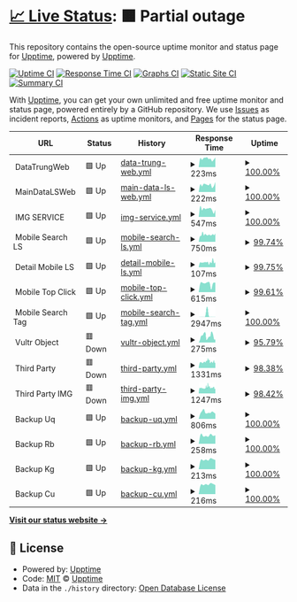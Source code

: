 # [📈 Live Status](https://status.appixi.net): <!--live status--> **🟧 Partial outage**

This repository contains the open-source uptime monitor and status page for [Upptime](https://upptime.js.org), powered by [Upptime](https://github.com/upptime/upptime).

[![Uptime CI](https://github.com/uzumaki258/status/workflows/Uptime%20CI/badge.svg)](https://github.com/uzumaki258/status/actions?query=workflow%3A%22Uptime+CI%22)
[![Response Time CI](https://github.com/uzumaki258/status/workflows/Response%20Time%20CI/badge.svg)](https://github.com/uzumaki258/status/actions?query=workflow%3A%22Response+Time+CI%22)
[![Graphs CI](https://github.com/uzumaki258/status/workflows/Graphs%20CI/badge.svg)](https://github.com/uzumaki258/status/actions?query=workflow%3A%22Graphs+CI%22)
[![Static Site CI](https://github.com/uzumaki258/status/workflows/Static%20Site%20CI/badge.svg)](https://github.com/uzumaki258/status/actions?query=workflow%3A%22Static+Site+CI%22)
[![Summary CI](https://github.com/uzumaki258/status/workflows/Summary%20CI/badge.svg)](https://github.com/uzumaki258/status/actions?query=workflow%3A%22Summary+CI%22)

With [Upptime](https://upptime.js.org), you can get your own unlimited and free uptime monitor and status page, powered entirely by a GitHub repository. We use [Issues](https://github.com/upptime/upptime/issues) as incident reports, [Actions](https://github.com/uzumaki258/status/actions) as uptime monitors, and [Pages](https://status.appixi.net) for the status page.

<!--start: status pages-->
<!-- This summary is generated by Upptime (https://github.com/upptime/upptime) -->
<!-- Do not edit this manually, your changes will be overwritten -->
<!-- prettier-ignore -->
| URL | Status | History | Response Time | Uptime |
| --- | ------ | ------- | ------------- | ------ |
| <img alt="" src="https://icons.duckduckgo.com/ip3/null.ico" height="13"> DataTrungWeb | 🟩 Up | [data-trung-web.yml](https://github.com/uzumaki258/status/commits/HEAD/history/data-trung-web.yml) | <details><summary><img alt="Response time graph" src="./graphs/data-trung-web/response-time-week.png" height="20"> 223ms</summary><br><a href="https://status.appixi.net/history/data-trung-web"><img alt="Response time 197" src="https://img.shields.io/endpoint?url=https%3A%2F%2Fraw.githubusercontent.com%2Fuzumaki258%2Fstatus%2FHEAD%2Fapi%2Fdata-trung-web%2Fresponse-time.json"></a><br><a href="https://status.appixi.net/history/data-trung-web"><img alt="24-hour response time 256" src="https://img.shields.io/endpoint?url=https%3A%2F%2Fraw.githubusercontent.com%2Fuzumaki258%2Fstatus%2FHEAD%2Fapi%2Fdata-trung-web%2Fresponse-time-day.json"></a><br><a href="https://status.appixi.net/history/data-trung-web"><img alt="7-day response time 223" src="https://img.shields.io/endpoint?url=https%3A%2F%2Fraw.githubusercontent.com%2Fuzumaki258%2Fstatus%2FHEAD%2Fapi%2Fdata-trung-web%2Fresponse-time-week.json"></a><br><a href="https://status.appixi.net/history/data-trung-web"><img alt="30-day response time 210" src="https://img.shields.io/endpoint?url=https%3A%2F%2Fraw.githubusercontent.com%2Fuzumaki258%2Fstatus%2FHEAD%2Fapi%2Fdata-trung-web%2Fresponse-time-month.json"></a><br><a href="https://status.appixi.net/history/data-trung-web"><img alt="1-year response time 197" src="https://img.shields.io/endpoint?url=https%3A%2F%2Fraw.githubusercontent.com%2Fuzumaki258%2Fstatus%2FHEAD%2Fapi%2Fdata-trung-web%2Fresponse-time-year.json"></a></details> | <details><summary><a href="https://status.appixi.net/history/data-trung-web">100.00%</a></summary><a href="https://status.appixi.net/history/data-trung-web"><img alt="All-time uptime 100.00%" src="https://img.shields.io/endpoint?url=https%3A%2F%2Fraw.githubusercontent.com%2Fuzumaki258%2Fstatus%2FHEAD%2Fapi%2Fdata-trung-web%2Fuptime.json"></a><br><a href="https://status.appixi.net/history/data-trung-web"><img alt="24-hour uptime 100.00%" src="https://img.shields.io/endpoint?url=https%3A%2F%2Fraw.githubusercontent.com%2Fuzumaki258%2Fstatus%2FHEAD%2Fapi%2Fdata-trung-web%2Fuptime-day.json"></a><br><a href="https://status.appixi.net/history/data-trung-web"><img alt="7-day uptime 100.00%" src="https://img.shields.io/endpoint?url=https%3A%2F%2Fraw.githubusercontent.com%2Fuzumaki258%2Fstatus%2FHEAD%2Fapi%2Fdata-trung-web%2Fuptime-week.json"></a><br><a href="https://status.appixi.net/history/data-trung-web"><img alt="30-day uptime 100.00%" src="https://img.shields.io/endpoint?url=https%3A%2F%2Fraw.githubusercontent.com%2Fuzumaki258%2Fstatus%2FHEAD%2Fapi%2Fdata-trung-web%2Fuptime-month.json"></a><br><a href="https://status.appixi.net/history/data-trung-web"><img alt="1-year uptime 100.00%" src="https://img.shields.io/endpoint?url=https%3A%2F%2Fraw.githubusercontent.com%2Fuzumaki258%2Fstatus%2FHEAD%2Fapi%2Fdata-trung-web%2Fuptime-year.json"></a></details>
| <img alt="" src="https://icons.duckduckgo.com/ip3/null.ico" height="13"> MainDataLSWeb | 🟩 Up | [main-data-ls-web.yml](https://github.com/uzumaki258/status/commits/HEAD/history/main-data-ls-web.yml) | <details><summary><img alt="Response time graph" src="./graphs/main-data-ls-web/response-time-week.png" height="20"> 222ms</summary><br><a href="https://status.appixi.net/history/main-data-ls-web"><img alt="Response time 223" src="https://img.shields.io/endpoint?url=https%3A%2F%2Fraw.githubusercontent.com%2Fuzumaki258%2Fstatus%2FHEAD%2Fapi%2Fmain-data-ls-web%2Fresponse-time.json"></a><br><a href="https://status.appixi.net/history/main-data-ls-web"><img alt="24-hour response time 308" src="https://img.shields.io/endpoint?url=https%3A%2F%2Fraw.githubusercontent.com%2Fuzumaki258%2Fstatus%2FHEAD%2Fapi%2Fmain-data-ls-web%2Fresponse-time-day.json"></a><br><a href="https://status.appixi.net/history/main-data-ls-web"><img alt="7-day response time 222" src="https://img.shields.io/endpoint?url=https%3A%2F%2Fraw.githubusercontent.com%2Fuzumaki258%2Fstatus%2FHEAD%2Fapi%2Fmain-data-ls-web%2Fresponse-time-week.json"></a><br><a href="https://status.appixi.net/history/main-data-ls-web"><img alt="30-day response time 202" src="https://img.shields.io/endpoint?url=https%3A%2F%2Fraw.githubusercontent.com%2Fuzumaki258%2Fstatus%2FHEAD%2Fapi%2Fmain-data-ls-web%2Fresponse-time-month.json"></a><br><a href="https://status.appixi.net/history/main-data-ls-web"><img alt="1-year response time 223" src="https://img.shields.io/endpoint?url=https%3A%2F%2Fraw.githubusercontent.com%2Fuzumaki258%2Fstatus%2FHEAD%2Fapi%2Fmain-data-ls-web%2Fresponse-time-year.json"></a></details> | <details><summary><a href="https://status.appixi.net/history/main-data-ls-web">100.00%</a></summary><a href="https://status.appixi.net/history/main-data-ls-web"><img alt="All-time uptime 99.91%" src="https://img.shields.io/endpoint?url=https%3A%2F%2Fraw.githubusercontent.com%2Fuzumaki258%2Fstatus%2FHEAD%2Fapi%2Fmain-data-ls-web%2Fuptime.json"></a><br><a href="https://status.appixi.net/history/main-data-ls-web"><img alt="24-hour uptime 100.00%" src="https://img.shields.io/endpoint?url=https%3A%2F%2Fraw.githubusercontent.com%2Fuzumaki258%2Fstatus%2FHEAD%2Fapi%2Fmain-data-ls-web%2Fuptime-day.json"></a><br><a href="https://status.appixi.net/history/main-data-ls-web"><img alt="7-day uptime 100.00%" src="https://img.shields.io/endpoint?url=https%3A%2F%2Fraw.githubusercontent.com%2Fuzumaki258%2Fstatus%2FHEAD%2Fapi%2Fmain-data-ls-web%2Fuptime-week.json"></a><br><a href="https://status.appixi.net/history/main-data-ls-web"><img alt="30-day uptime 100.00%" src="https://img.shields.io/endpoint?url=https%3A%2F%2Fraw.githubusercontent.com%2Fuzumaki258%2Fstatus%2FHEAD%2Fapi%2Fmain-data-ls-web%2Fuptime-month.json"></a><br><a href="https://status.appixi.net/history/main-data-ls-web"><img alt="1-year uptime 99.91%" src="https://img.shields.io/endpoint?url=https%3A%2F%2Fraw.githubusercontent.com%2Fuzumaki258%2Fstatus%2FHEAD%2Fapi%2Fmain-data-ls-web%2Fuptime-year.json"></a></details>
| <img alt="" src="https://icons.duckduckgo.com/ip3/null.ico" height="13"> IMG SERVICE | 🟩 Up | [img-service.yml](https://github.com/uzumaki258/status/commits/HEAD/history/img-service.yml) | <details><summary><img alt="Response time graph" src="./graphs/img-service/response-time-week.png" height="20"> 547ms</summary><br><a href="https://status.appixi.net/history/img-service"><img alt="Response time 527" src="https://img.shields.io/endpoint?url=https%3A%2F%2Fraw.githubusercontent.com%2Fuzumaki258%2Fstatus%2FHEAD%2Fapi%2Fimg-service%2Fresponse-time.json"></a><br><a href="https://status.appixi.net/history/img-service"><img alt="24-hour response time 497" src="https://img.shields.io/endpoint?url=https%3A%2F%2Fraw.githubusercontent.com%2Fuzumaki258%2Fstatus%2FHEAD%2Fapi%2Fimg-service%2Fresponse-time-day.json"></a><br><a href="https://status.appixi.net/history/img-service"><img alt="7-day response time 547" src="https://img.shields.io/endpoint?url=https%3A%2F%2Fraw.githubusercontent.com%2Fuzumaki258%2Fstatus%2FHEAD%2Fapi%2Fimg-service%2Fresponse-time-week.json"></a><br><a href="https://status.appixi.net/history/img-service"><img alt="30-day response time 540" src="https://img.shields.io/endpoint?url=https%3A%2F%2Fraw.githubusercontent.com%2Fuzumaki258%2Fstatus%2FHEAD%2Fapi%2Fimg-service%2Fresponse-time-month.json"></a><br><a href="https://status.appixi.net/history/img-service"><img alt="1-year response time 527" src="https://img.shields.io/endpoint?url=https%3A%2F%2Fraw.githubusercontent.com%2Fuzumaki258%2Fstatus%2FHEAD%2Fapi%2Fimg-service%2Fresponse-time-year.json"></a></details> | <details><summary><a href="https://status.appixi.net/history/img-service">100.00%</a></summary><a href="https://status.appixi.net/history/img-service"><img alt="All-time uptime 99.91%" src="https://img.shields.io/endpoint?url=https%3A%2F%2Fraw.githubusercontent.com%2Fuzumaki258%2Fstatus%2FHEAD%2Fapi%2Fimg-service%2Fuptime.json"></a><br><a href="https://status.appixi.net/history/img-service"><img alt="24-hour uptime 100.00%" src="https://img.shields.io/endpoint?url=https%3A%2F%2Fraw.githubusercontent.com%2Fuzumaki258%2Fstatus%2FHEAD%2Fapi%2Fimg-service%2Fuptime-day.json"></a><br><a href="https://status.appixi.net/history/img-service"><img alt="7-day uptime 100.00%" src="https://img.shields.io/endpoint?url=https%3A%2F%2Fraw.githubusercontent.com%2Fuzumaki258%2Fstatus%2FHEAD%2Fapi%2Fimg-service%2Fuptime-week.json"></a><br><a href="https://status.appixi.net/history/img-service"><img alt="30-day uptime 100.00%" src="https://img.shields.io/endpoint?url=https%3A%2F%2Fraw.githubusercontent.com%2Fuzumaki258%2Fstatus%2FHEAD%2Fapi%2Fimg-service%2Fuptime-month.json"></a><br><a href="https://status.appixi.net/history/img-service"><img alt="1-year uptime 99.91%" src="https://img.shields.io/endpoint?url=https%3A%2F%2Fraw.githubusercontent.com%2Fuzumaki258%2Fstatus%2FHEAD%2Fapi%2Fimg-service%2Fuptime-year.json"></a></details>
| <img alt="" src="https://icons.duckduckgo.com/ip3/null.ico" height="13"> Mobile Search LS | 🟩 Up | [mobile-search-ls.yml](https://github.com/uzumaki258/status/commits/HEAD/history/mobile-search-ls.yml) | <details><summary><img alt="Response time graph" src="./graphs/mobile-search-ls/response-time-week.png" height="20"> 750ms</summary><br><a href="https://status.appixi.net/history/mobile-search-ls"><img alt="Response time 1558" src="https://img.shields.io/endpoint?url=https%3A%2F%2Fraw.githubusercontent.com%2Fuzumaki258%2Fstatus%2FHEAD%2Fapi%2Fmobile-search-ls%2Fresponse-time.json"></a><br><a href="https://status.appixi.net/history/mobile-search-ls"><img alt="24-hour response time 886" src="https://img.shields.io/endpoint?url=https%3A%2F%2Fraw.githubusercontent.com%2Fuzumaki258%2Fstatus%2FHEAD%2Fapi%2Fmobile-search-ls%2Fresponse-time-day.json"></a><br><a href="https://status.appixi.net/history/mobile-search-ls"><img alt="7-day response time 750" src="https://img.shields.io/endpoint?url=https%3A%2F%2Fraw.githubusercontent.com%2Fuzumaki258%2Fstatus%2FHEAD%2Fapi%2Fmobile-search-ls%2Fresponse-time-week.json"></a><br><a href="https://status.appixi.net/history/mobile-search-ls"><img alt="30-day response time 759" src="https://img.shields.io/endpoint?url=https%3A%2F%2Fraw.githubusercontent.com%2Fuzumaki258%2Fstatus%2FHEAD%2Fapi%2Fmobile-search-ls%2Fresponse-time-month.json"></a><br><a href="https://status.appixi.net/history/mobile-search-ls"><img alt="1-year response time 1558" src="https://img.shields.io/endpoint?url=https%3A%2F%2Fraw.githubusercontent.com%2Fuzumaki258%2Fstatus%2FHEAD%2Fapi%2Fmobile-search-ls%2Fresponse-time-year.json"></a></details> | <details><summary><a href="https://status.appixi.net/history/mobile-search-ls">99.74%</a></summary><a href="https://status.appixi.net/history/mobile-search-ls"><img alt="All-time uptime 98.23%" src="https://img.shields.io/endpoint?url=https%3A%2F%2Fraw.githubusercontent.com%2Fuzumaki258%2Fstatus%2FHEAD%2Fapi%2Fmobile-search-ls%2Fuptime.json"></a><br><a href="https://status.appixi.net/history/mobile-search-ls"><img alt="24-hour uptime 100.00%" src="https://img.shields.io/endpoint?url=https%3A%2F%2Fraw.githubusercontent.com%2Fuzumaki258%2Fstatus%2FHEAD%2Fapi%2Fmobile-search-ls%2Fuptime-day.json"></a><br><a href="https://status.appixi.net/history/mobile-search-ls"><img alt="7-day uptime 99.74%" src="https://img.shields.io/endpoint?url=https%3A%2F%2Fraw.githubusercontent.com%2Fuzumaki258%2Fstatus%2FHEAD%2Fapi%2Fmobile-search-ls%2Fuptime-week.json"></a><br><a href="https://status.appixi.net/history/mobile-search-ls"><img alt="30-day uptime 93.92%" src="https://img.shields.io/endpoint?url=https%3A%2F%2Fraw.githubusercontent.com%2Fuzumaki258%2Fstatus%2FHEAD%2Fapi%2Fmobile-search-ls%2Fuptime-month.json"></a><br><a href="https://status.appixi.net/history/mobile-search-ls"><img alt="1-year uptime 98.23%" src="https://img.shields.io/endpoint?url=https%3A%2F%2Fraw.githubusercontent.com%2Fuzumaki258%2Fstatus%2FHEAD%2Fapi%2Fmobile-search-ls%2Fuptime-year.json"></a></details>
| <img alt="" src="https://icons.duckduckgo.com/ip3/null.ico" height="13"> Detail Mobile LS | 🟩 Up | [detail-mobile-ls.yml](https://github.com/uzumaki258/status/commits/HEAD/history/detail-mobile-ls.yml) | <details><summary><img alt="Response time graph" src="./graphs/detail-mobile-ls/response-time-week.png" height="20"> 107ms</summary><br><a href="https://status.appixi.net/history/detail-mobile-ls"><img alt="Response time 98" src="https://img.shields.io/endpoint?url=https%3A%2F%2Fraw.githubusercontent.com%2Fuzumaki258%2Fstatus%2FHEAD%2Fapi%2Fdetail-mobile-ls%2Fresponse-time.json"></a><br><a href="https://status.appixi.net/history/detail-mobile-ls"><img alt="24-hour response time 109" src="https://img.shields.io/endpoint?url=https%3A%2F%2Fraw.githubusercontent.com%2Fuzumaki258%2Fstatus%2FHEAD%2Fapi%2Fdetail-mobile-ls%2Fresponse-time-day.json"></a><br><a href="https://status.appixi.net/history/detail-mobile-ls"><img alt="7-day response time 107" src="https://img.shields.io/endpoint?url=https%3A%2F%2Fraw.githubusercontent.com%2Fuzumaki258%2Fstatus%2FHEAD%2Fapi%2Fdetail-mobile-ls%2Fresponse-time-week.json"></a><br><a href="https://status.appixi.net/history/detail-mobile-ls"><img alt="30-day response time 101" src="https://img.shields.io/endpoint?url=https%3A%2F%2Fraw.githubusercontent.com%2Fuzumaki258%2Fstatus%2FHEAD%2Fapi%2Fdetail-mobile-ls%2Fresponse-time-month.json"></a><br><a href="https://status.appixi.net/history/detail-mobile-ls"><img alt="1-year response time 98" src="https://img.shields.io/endpoint?url=https%3A%2F%2Fraw.githubusercontent.com%2Fuzumaki258%2Fstatus%2FHEAD%2Fapi%2Fdetail-mobile-ls%2Fresponse-time-year.json"></a></details> | <details><summary><a href="https://status.appixi.net/history/detail-mobile-ls">99.75%</a></summary><a href="https://status.appixi.net/history/detail-mobile-ls"><img alt="All-time uptime 95.19%" src="https://img.shields.io/endpoint?url=https%3A%2F%2Fraw.githubusercontent.com%2Fuzumaki258%2Fstatus%2FHEAD%2Fapi%2Fdetail-mobile-ls%2Fuptime.json"></a><br><a href="https://status.appixi.net/history/detail-mobile-ls"><img alt="24-hour uptime 100.00%" src="https://img.shields.io/endpoint?url=https%3A%2F%2Fraw.githubusercontent.com%2Fuzumaki258%2Fstatus%2FHEAD%2Fapi%2Fdetail-mobile-ls%2Fuptime-day.json"></a><br><a href="https://status.appixi.net/history/detail-mobile-ls"><img alt="7-day uptime 99.75%" src="https://img.shields.io/endpoint?url=https%3A%2F%2Fraw.githubusercontent.com%2Fuzumaki258%2Fstatus%2FHEAD%2Fapi%2Fdetail-mobile-ls%2Fuptime-week.json"></a><br><a href="https://status.appixi.net/history/detail-mobile-ls"><img alt="30-day uptime 93.92%" src="https://img.shields.io/endpoint?url=https%3A%2F%2Fraw.githubusercontent.com%2Fuzumaki258%2Fstatus%2FHEAD%2Fapi%2Fdetail-mobile-ls%2Fuptime-month.json"></a><br><a href="https://status.appixi.net/history/detail-mobile-ls"><img alt="1-year uptime 95.19%" src="https://img.shields.io/endpoint?url=https%3A%2F%2Fraw.githubusercontent.com%2Fuzumaki258%2Fstatus%2FHEAD%2Fapi%2Fdetail-mobile-ls%2Fuptime-year.json"></a></details>
| <img alt="" src="https://icons.duckduckgo.com/ip3/null.ico" height="13"> Mobile Top Click | 🟩 Up | [mobile-top-click.yml](https://github.com/uzumaki258/status/commits/HEAD/history/mobile-top-click.yml) | <details><summary><img alt="Response time graph" src="./graphs/mobile-top-click/response-time-week.png" height="20"> 615ms</summary><br><a href="https://status.appixi.net/history/mobile-top-click"><img alt="Response time 615" src="https://img.shields.io/endpoint?url=https%3A%2F%2Fraw.githubusercontent.com%2Fuzumaki258%2Fstatus%2FHEAD%2Fapi%2Fmobile-top-click%2Fresponse-time.json"></a><br><a href="https://status.appixi.net/history/mobile-top-click"><img alt="24-hour response time 678" src="https://img.shields.io/endpoint?url=https%3A%2F%2Fraw.githubusercontent.com%2Fuzumaki258%2Fstatus%2FHEAD%2Fapi%2Fmobile-top-click%2Fresponse-time-day.json"></a><br><a href="https://status.appixi.net/history/mobile-top-click"><img alt="7-day response time 615" src="https://img.shields.io/endpoint?url=https%3A%2F%2Fraw.githubusercontent.com%2Fuzumaki258%2Fstatus%2FHEAD%2Fapi%2Fmobile-top-click%2Fresponse-time-week.json"></a><br><a href="https://status.appixi.net/history/mobile-top-click"><img alt="30-day response time 615" src="https://img.shields.io/endpoint?url=https%3A%2F%2Fraw.githubusercontent.com%2Fuzumaki258%2Fstatus%2FHEAD%2Fapi%2Fmobile-top-click%2Fresponse-time-month.json"></a><br><a href="https://status.appixi.net/history/mobile-top-click"><img alt="1-year response time 615" src="https://img.shields.io/endpoint?url=https%3A%2F%2Fraw.githubusercontent.com%2Fuzumaki258%2Fstatus%2FHEAD%2Fapi%2Fmobile-top-click%2Fresponse-time-year.json"></a></details> | <details><summary><a href="https://status.appixi.net/history/mobile-top-click">99.61%</a></summary><a href="https://status.appixi.net/history/mobile-top-click"><img alt="All-time uptime 99.61%" src="https://img.shields.io/endpoint?url=https%3A%2F%2Fraw.githubusercontent.com%2Fuzumaki258%2Fstatus%2FHEAD%2Fapi%2Fmobile-top-click%2Fuptime.json"></a><br><a href="https://status.appixi.net/history/mobile-top-click"><img alt="24-hour uptime 100.00%" src="https://img.shields.io/endpoint?url=https%3A%2F%2Fraw.githubusercontent.com%2Fuzumaki258%2Fstatus%2FHEAD%2Fapi%2Fmobile-top-click%2Fuptime-day.json"></a><br><a href="https://status.appixi.net/history/mobile-top-click"><img alt="7-day uptime 99.61%" src="https://img.shields.io/endpoint?url=https%3A%2F%2Fraw.githubusercontent.com%2Fuzumaki258%2Fstatus%2FHEAD%2Fapi%2Fmobile-top-click%2Fuptime-week.json"></a><br><a href="https://status.appixi.net/history/mobile-top-click"><img alt="30-day uptime 99.61%" src="https://img.shields.io/endpoint?url=https%3A%2F%2Fraw.githubusercontent.com%2Fuzumaki258%2Fstatus%2FHEAD%2Fapi%2Fmobile-top-click%2Fuptime-month.json"></a><br><a href="https://status.appixi.net/history/mobile-top-click"><img alt="1-year uptime 99.61%" src="https://img.shields.io/endpoint?url=https%3A%2F%2Fraw.githubusercontent.com%2Fuzumaki258%2Fstatus%2FHEAD%2Fapi%2Fmobile-top-click%2Fuptime-year.json"></a></details>
| <img alt="" src="https://icons.duckduckgo.com/ip3/null.ico" height="13"> Mobile Search Tag | 🟩 Up | [mobile-search-tag.yml](https://github.com/uzumaki258/status/commits/HEAD/history/mobile-search-tag.yml) | <details><summary><img alt="Response time graph" src="./graphs/mobile-search-tag/response-time-week.png" height="20"> 2947ms</summary><br><a href="https://status.appixi.net/history/mobile-search-tag"><img alt="Response time 2947" src="https://img.shields.io/endpoint?url=https%3A%2F%2Fraw.githubusercontent.com%2Fuzumaki258%2Fstatus%2FHEAD%2Fapi%2Fmobile-search-tag%2Fresponse-time.json"></a><br><a href="https://status.appixi.net/history/mobile-search-tag"><img alt="24-hour response time 100" src="https://img.shields.io/endpoint?url=https%3A%2F%2Fraw.githubusercontent.com%2Fuzumaki258%2Fstatus%2FHEAD%2Fapi%2Fmobile-search-tag%2Fresponse-time-day.json"></a><br><a href="https://status.appixi.net/history/mobile-search-tag"><img alt="7-day response time 2947" src="https://img.shields.io/endpoint?url=https%3A%2F%2Fraw.githubusercontent.com%2Fuzumaki258%2Fstatus%2FHEAD%2Fapi%2Fmobile-search-tag%2Fresponse-time-week.json"></a><br><a href="https://status.appixi.net/history/mobile-search-tag"><img alt="30-day response time 2947" src="https://img.shields.io/endpoint?url=https%3A%2F%2Fraw.githubusercontent.com%2Fuzumaki258%2Fstatus%2FHEAD%2Fapi%2Fmobile-search-tag%2Fresponse-time-month.json"></a><br><a href="https://status.appixi.net/history/mobile-search-tag"><img alt="1-year response time 2947" src="https://img.shields.io/endpoint?url=https%3A%2F%2Fraw.githubusercontent.com%2Fuzumaki258%2Fstatus%2FHEAD%2Fapi%2Fmobile-search-tag%2Fresponse-time-year.json"></a></details> | <details><summary><a href="https://status.appixi.net/history/mobile-search-tag">100.00%</a></summary><a href="https://status.appixi.net/history/mobile-search-tag"><img alt="All-time uptime 100.00%" src="https://img.shields.io/endpoint?url=https%3A%2F%2Fraw.githubusercontent.com%2Fuzumaki258%2Fstatus%2FHEAD%2Fapi%2Fmobile-search-tag%2Fuptime.json"></a><br><a href="https://status.appixi.net/history/mobile-search-tag"><img alt="24-hour uptime 100.00%" src="https://img.shields.io/endpoint?url=https%3A%2F%2Fraw.githubusercontent.com%2Fuzumaki258%2Fstatus%2FHEAD%2Fapi%2Fmobile-search-tag%2Fuptime-day.json"></a><br><a href="https://status.appixi.net/history/mobile-search-tag"><img alt="7-day uptime 100.00%" src="https://img.shields.io/endpoint?url=https%3A%2F%2Fraw.githubusercontent.com%2Fuzumaki258%2Fstatus%2FHEAD%2Fapi%2Fmobile-search-tag%2Fuptime-week.json"></a><br><a href="https://status.appixi.net/history/mobile-search-tag"><img alt="30-day uptime 100.00%" src="https://img.shields.io/endpoint?url=https%3A%2F%2Fraw.githubusercontent.com%2Fuzumaki258%2Fstatus%2FHEAD%2Fapi%2Fmobile-search-tag%2Fuptime-month.json"></a><br><a href="https://status.appixi.net/history/mobile-search-tag"><img alt="1-year uptime 100.00%" src="https://img.shields.io/endpoint?url=https%3A%2F%2Fraw.githubusercontent.com%2Fuzumaki258%2Fstatus%2FHEAD%2Fapi%2Fmobile-search-tag%2Fuptime-year.json"></a></details>
| <img alt="" src="https://icons.duckduckgo.com/ip3/null.ico" height="13"> Vultr Object | 🟥 Down | [vultr-object.yml](https://github.com/uzumaki258/status/commits/HEAD/history/vultr-object.yml) | <details><summary><img alt="Response time graph" src="./graphs/vultr-object/response-time-week.png" height="20"> 275ms</summary><br><a href="https://status.appixi.net/history/vultr-object"><img alt="Response time 669" src="https://img.shields.io/endpoint?url=https%3A%2F%2Fraw.githubusercontent.com%2Fuzumaki258%2Fstatus%2FHEAD%2Fapi%2Fvultr-object%2Fresponse-time.json"></a><br><a href="https://status.appixi.net/history/vultr-object"><img alt="24-hour response time 190" src="https://img.shields.io/endpoint?url=https%3A%2F%2Fraw.githubusercontent.com%2Fuzumaki258%2Fstatus%2FHEAD%2Fapi%2Fvultr-object%2Fresponse-time-day.json"></a><br><a href="https://status.appixi.net/history/vultr-object"><img alt="7-day response time 275" src="https://img.shields.io/endpoint?url=https%3A%2F%2Fraw.githubusercontent.com%2Fuzumaki258%2Fstatus%2FHEAD%2Fapi%2Fvultr-object%2Fresponse-time-week.json"></a><br><a href="https://status.appixi.net/history/vultr-object"><img alt="30-day response time 371" src="https://img.shields.io/endpoint?url=https%3A%2F%2Fraw.githubusercontent.com%2Fuzumaki258%2Fstatus%2FHEAD%2Fapi%2Fvultr-object%2Fresponse-time-month.json"></a><br><a href="https://status.appixi.net/history/vultr-object"><img alt="1-year response time 669" src="https://img.shields.io/endpoint?url=https%3A%2F%2Fraw.githubusercontent.com%2Fuzumaki258%2Fstatus%2FHEAD%2Fapi%2Fvultr-object%2Fresponse-time-year.json"></a></details> | <details><summary><a href="https://status.appixi.net/history/vultr-object">95.79%</a></summary><a href="https://status.appixi.net/history/vultr-object"><img alt="All-time uptime 99.38%" src="https://img.shields.io/endpoint?url=https%3A%2F%2Fraw.githubusercontent.com%2Fuzumaki258%2Fstatus%2FHEAD%2Fapi%2Fvultr-object%2Fuptime.json"></a><br><a href="https://status.appixi.net/history/vultr-object"><img alt="24-hour uptime 70.53%" src="https://img.shields.io/endpoint?url=https%3A%2F%2Fraw.githubusercontent.com%2Fuzumaki258%2Fstatus%2FHEAD%2Fapi%2Fvultr-object%2Fuptime-day.json"></a><br><a href="https://status.appixi.net/history/vultr-object"><img alt="7-day uptime 95.79%" src="https://img.shields.io/endpoint?url=https%3A%2F%2Fraw.githubusercontent.com%2Fuzumaki258%2Fstatus%2FHEAD%2Fapi%2Fvultr-object%2Fuptime-week.json"></a><br><a href="https://status.appixi.net/history/vultr-object"><img alt="30-day uptime 99.03%" src="https://img.shields.io/endpoint?url=https%3A%2F%2Fraw.githubusercontent.com%2Fuzumaki258%2Fstatus%2FHEAD%2Fapi%2Fvultr-object%2Fuptime-month.json"></a><br><a href="https://status.appixi.net/history/vultr-object"><img alt="1-year uptime 99.38%" src="https://img.shields.io/endpoint?url=https%3A%2F%2Fraw.githubusercontent.com%2Fuzumaki258%2Fstatus%2FHEAD%2Fapi%2Fvultr-object%2Fuptime-year.json"></a></details>
| <img alt="" src="https://icons.duckduckgo.com/ip3/null.ico" height="13"> Third Party | 🟥 Down | [third-party.yml](https://github.com/uzumaki258/status/commits/HEAD/history/third-party.yml) | <details><summary><img alt="Response time graph" src="./graphs/third-party/response-time-week.png" height="20"> 1331ms</summary><br><a href="https://status.appixi.net/history/third-party"><img alt="Response time 1302" src="https://img.shields.io/endpoint?url=https%3A%2F%2Fraw.githubusercontent.com%2Fuzumaki258%2Fstatus%2FHEAD%2Fapi%2Fthird-party%2Fresponse-time.json"></a><br><a href="https://status.appixi.net/history/third-party"><img alt="24-hour response time 1291" src="https://img.shields.io/endpoint?url=https%3A%2F%2Fraw.githubusercontent.com%2Fuzumaki258%2Fstatus%2FHEAD%2Fapi%2Fthird-party%2Fresponse-time-day.json"></a><br><a href="https://status.appixi.net/history/third-party"><img alt="7-day response time 1331" src="https://img.shields.io/endpoint?url=https%3A%2F%2Fraw.githubusercontent.com%2Fuzumaki258%2Fstatus%2FHEAD%2Fapi%2Fthird-party%2Fresponse-time-week.json"></a><br><a href="https://status.appixi.net/history/third-party"><img alt="30-day response time 1315" src="https://img.shields.io/endpoint?url=https%3A%2F%2Fraw.githubusercontent.com%2Fuzumaki258%2Fstatus%2FHEAD%2Fapi%2Fthird-party%2Fresponse-time-month.json"></a><br><a href="https://status.appixi.net/history/third-party"><img alt="1-year response time 1302" src="https://img.shields.io/endpoint?url=https%3A%2F%2Fraw.githubusercontent.com%2Fuzumaki258%2Fstatus%2FHEAD%2Fapi%2Fthird-party%2Fresponse-time-year.json"></a></details> | <details><summary><a href="https://status.appixi.net/history/third-party">98.38%</a></summary><a href="https://status.appixi.net/history/third-party"><img alt="All-time uptime 99.84%" src="https://img.shields.io/endpoint?url=https%3A%2F%2Fraw.githubusercontent.com%2Fuzumaki258%2Fstatus%2FHEAD%2Fapi%2Fthird-party%2Fuptime.json"></a><br><a href="https://status.appixi.net/history/third-party"><img alt="24-hour uptime 97.05%" src="https://img.shields.io/endpoint?url=https%3A%2F%2Fraw.githubusercontent.com%2Fuzumaki258%2Fstatus%2FHEAD%2Fapi%2Fthird-party%2Fuptime-day.json"></a><br><a href="https://status.appixi.net/history/third-party"><img alt="7-day uptime 98.38%" src="https://img.shields.io/endpoint?url=https%3A%2F%2Fraw.githubusercontent.com%2Fuzumaki258%2Fstatus%2FHEAD%2Fapi%2Fthird-party%2Fuptime-week.json"></a><br><a href="https://status.appixi.net/history/third-party"><img alt="30-day uptime 99.54%" src="https://img.shields.io/endpoint?url=https%3A%2F%2Fraw.githubusercontent.com%2Fuzumaki258%2Fstatus%2FHEAD%2Fapi%2Fthird-party%2Fuptime-month.json"></a><br><a href="https://status.appixi.net/history/third-party"><img alt="1-year uptime 99.84%" src="https://img.shields.io/endpoint?url=https%3A%2F%2Fraw.githubusercontent.com%2Fuzumaki258%2Fstatus%2FHEAD%2Fapi%2Fthird-party%2Fuptime-year.json"></a></details>
| <img alt="" src="https://icons.duckduckgo.com/ip3/null.ico" height="13"> Third Party IMG | 🟥 Down | [third-party-img.yml](https://github.com/uzumaki258/status/commits/HEAD/history/third-party-img.yml) | <details><summary><img alt="Response time graph" src="./graphs/third-party-img/response-time-week.png" height="20"> 1247ms</summary><br><a href="https://status.appixi.net/history/third-party-img"><img alt="Response time 1302" src="https://img.shields.io/endpoint?url=https%3A%2F%2Fraw.githubusercontent.com%2Fuzumaki258%2Fstatus%2FHEAD%2Fapi%2Fthird-party-img%2Fresponse-time.json"></a><br><a href="https://status.appixi.net/history/third-party-img"><img alt="24-hour response time 1097" src="https://img.shields.io/endpoint?url=https%3A%2F%2Fraw.githubusercontent.com%2Fuzumaki258%2Fstatus%2FHEAD%2Fapi%2Fthird-party-img%2Fresponse-time-day.json"></a><br><a href="https://status.appixi.net/history/third-party-img"><img alt="7-day response time 1247" src="https://img.shields.io/endpoint?url=https%3A%2F%2Fraw.githubusercontent.com%2Fuzumaki258%2Fstatus%2FHEAD%2Fapi%2Fthird-party-img%2Fresponse-time-week.json"></a><br><a href="https://status.appixi.net/history/third-party-img"><img alt="30-day response time 1258" src="https://img.shields.io/endpoint?url=https%3A%2F%2Fraw.githubusercontent.com%2Fuzumaki258%2Fstatus%2FHEAD%2Fapi%2Fthird-party-img%2Fresponse-time-month.json"></a><br><a href="https://status.appixi.net/history/third-party-img"><img alt="1-year response time 1302" src="https://img.shields.io/endpoint?url=https%3A%2F%2Fraw.githubusercontent.com%2Fuzumaki258%2Fstatus%2FHEAD%2Fapi%2Fthird-party-img%2Fresponse-time-year.json"></a></details> | <details><summary><a href="https://status.appixi.net/history/third-party-img">98.42%</a></summary><a href="https://status.appixi.net/history/third-party-img"><img alt="All-time uptime 99.79%" src="https://img.shields.io/endpoint?url=https%3A%2F%2Fraw.githubusercontent.com%2Fuzumaki258%2Fstatus%2FHEAD%2Fapi%2Fthird-party-img%2Fuptime.json"></a><br><a href="https://status.appixi.net/history/third-party-img"><img alt="24-hour uptime 97.15%" src="https://img.shields.io/endpoint?url=https%3A%2F%2Fraw.githubusercontent.com%2Fuzumaki258%2Fstatus%2FHEAD%2Fapi%2Fthird-party-img%2Fuptime-day.json"></a><br><a href="https://status.appixi.net/history/third-party-img"><img alt="7-day uptime 98.42%" src="https://img.shields.io/endpoint?url=https%3A%2F%2Fraw.githubusercontent.com%2Fuzumaki258%2Fstatus%2FHEAD%2Fapi%2Fthird-party-img%2Fuptime-week.json"></a><br><a href="https://status.appixi.net/history/third-party-img"><img alt="30-day uptime 99.31%" src="https://img.shields.io/endpoint?url=https%3A%2F%2Fraw.githubusercontent.com%2Fuzumaki258%2Fstatus%2FHEAD%2Fapi%2Fthird-party-img%2Fuptime-month.json"></a><br><a href="https://status.appixi.net/history/third-party-img"><img alt="1-year uptime 99.79%" src="https://img.shields.io/endpoint?url=https%3A%2F%2Fraw.githubusercontent.com%2Fuzumaki258%2Fstatus%2FHEAD%2Fapi%2Fthird-party-img%2Fuptime-year.json"></a></details>
| <img alt="" src="https://icons.duckduckgo.com/ip3/null.ico" height="13"> Backup Uq | 🟩 Up | [backup-uq.yml](https://github.com/uzumaki258/status/commits/HEAD/history/backup-uq.yml) | <details><summary><img alt="Response time graph" src="./graphs/backup-uq/response-time-week.png" height="20"> 806ms</summary><br><a href="https://status.appixi.net/history/backup-uq"><img alt="Response time 806" src="https://img.shields.io/endpoint?url=https%3A%2F%2Fraw.githubusercontent.com%2Fuzumaki258%2Fstatus%2FHEAD%2Fapi%2Fbackup-uq%2Fresponse-time.json"></a><br><a href="https://status.appixi.net/history/backup-uq"><img alt="24-hour response time 632" src="https://img.shields.io/endpoint?url=https%3A%2F%2Fraw.githubusercontent.com%2Fuzumaki258%2Fstatus%2FHEAD%2Fapi%2Fbackup-uq%2Fresponse-time-day.json"></a><br><a href="https://status.appixi.net/history/backup-uq"><img alt="7-day response time 806" src="https://img.shields.io/endpoint?url=https%3A%2F%2Fraw.githubusercontent.com%2Fuzumaki258%2Fstatus%2FHEAD%2Fapi%2Fbackup-uq%2Fresponse-time-week.json"></a><br><a href="https://status.appixi.net/history/backup-uq"><img alt="30-day response time 806" src="https://img.shields.io/endpoint?url=https%3A%2F%2Fraw.githubusercontent.com%2Fuzumaki258%2Fstatus%2FHEAD%2Fapi%2Fbackup-uq%2Fresponse-time-month.json"></a><br><a href="https://status.appixi.net/history/backup-uq"><img alt="1-year response time 806" src="https://img.shields.io/endpoint?url=https%3A%2F%2Fraw.githubusercontent.com%2Fuzumaki258%2Fstatus%2FHEAD%2Fapi%2Fbackup-uq%2Fresponse-time-year.json"></a></details> | <details><summary><a href="https://status.appixi.net/history/backup-uq">100.00%</a></summary><a href="https://status.appixi.net/history/backup-uq"><img alt="All-time uptime 100.00%" src="https://img.shields.io/endpoint?url=https%3A%2F%2Fraw.githubusercontent.com%2Fuzumaki258%2Fstatus%2FHEAD%2Fapi%2Fbackup-uq%2Fuptime.json"></a><br><a href="https://status.appixi.net/history/backup-uq"><img alt="24-hour uptime 100.00%" src="https://img.shields.io/endpoint?url=https%3A%2F%2Fraw.githubusercontent.com%2Fuzumaki258%2Fstatus%2FHEAD%2Fapi%2Fbackup-uq%2Fuptime-day.json"></a><br><a href="https://status.appixi.net/history/backup-uq"><img alt="7-day uptime 100.00%" src="https://img.shields.io/endpoint?url=https%3A%2F%2Fraw.githubusercontent.com%2Fuzumaki258%2Fstatus%2FHEAD%2Fapi%2Fbackup-uq%2Fuptime-week.json"></a><br><a href="https://status.appixi.net/history/backup-uq"><img alt="30-day uptime 100.00%" src="https://img.shields.io/endpoint?url=https%3A%2F%2Fraw.githubusercontent.com%2Fuzumaki258%2Fstatus%2FHEAD%2Fapi%2Fbackup-uq%2Fuptime-month.json"></a><br><a href="https://status.appixi.net/history/backup-uq"><img alt="1-year uptime 100.00%" src="https://img.shields.io/endpoint?url=https%3A%2F%2Fraw.githubusercontent.com%2Fuzumaki258%2Fstatus%2FHEAD%2Fapi%2Fbackup-uq%2Fuptime-year.json"></a></details>
| <img alt="" src="https://icons.duckduckgo.com/ip3/null.ico" height="13"> Backup Rb | 🟩 Up | [backup-rb.yml](https://github.com/uzumaki258/status/commits/HEAD/history/backup-rb.yml) | <details><summary><img alt="Response time graph" src="./graphs/backup-rb/response-time-week.png" height="20"> 258ms</summary><br><a href="https://status.appixi.net/history/backup-rb"><img alt="Response time 258" src="https://img.shields.io/endpoint?url=https%3A%2F%2Fraw.githubusercontent.com%2Fuzumaki258%2Fstatus%2FHEAD%2Fapi%2Fbackup-rb%2Fresponse-time.json"></a><br><a href="https://status.appixi.net/history/backup-rb"><img alt="24-hour response time 262" src="https://img.shields.io/endpoint?url=https%3A%2F%2Fraw.githubusercontent.com%2Fuzumaki258%2Fstatus%2FHEAD%2Fapi%2Fbackup-rb%2Fresponse-time-day.json"></a><br><a href="https://status.appixi.net/history/backup-rb"><img alt="7-day response time 258" src="https://img.shields.io/endpoint?url=https%3A%2F%2Fraw.githubusercontent.com%2Fuzumaki258%2Fstatus%2FHEAD%2Fapi%2Fbackup-rb%2Fresponse-time-week.json"></a><br><a href="https://status.appixi.net/history/backup-rb"><img alt="30-day response time 258" src="https://img.shields.io/endpoint?url=https%3A%2F%2Fraw.githubusercontent.com%2Fuzumaki258%2Fstatus%2FHEAD%2Fapi%2Fbackup-rb%2Fresponse-time-month.json"></a><br><a href="https://status.appixi.net/history/backup-rb"><img alt="1-year response time 258" src="https://img.shields.io/endpoint?url=https%3A%2F%2Fraw.githubusercontent.com%2Fuzumaki258%2Fstatus%2FHEAD%2Fapi%2Fbackup-rb%2Fresponse-time-year.json"></a></details> | <details><summary><a href="https://status.appixi.net/history/backup-rb">100.00%</a></summary><a href="https://status.appixi.net/history/backup-rb"><img alt="All-time uptime 100.00%" src="https://img.shields.io/endpoint?url=https%3A%2F%2Fraw.githubusercontent.com%2Fuzumaki258%2Fstatus%2FHEAD%2Fapi%2Fbackup-rb%2Fuptime.json"></a><br><a href="https://status.appixi.net/history/backup-rb"><img alt="24-hour uptime 100.00%" src="https://img.shields.io/endpoint?url=https%3A%2F%2Fraw.githubusercontent.com%2Fuzumaki258%2Fstatus%2FHEAD%2Fapi%2Fbackup-rb%2Fuptime-day.json"></a><br><a href="https://status.appixi.net/history/backup-rb"><img alt="7-day uptime 100.00%" src="https://img.shields.io/endpoint?url=https%3A%2F%2Fraw.githubusercontent.com%2Fuzumaki258%2Fstatus%2FHEAD%2Fapi%2Fbackup-rb%2Fuptime-week.json"></a><br><a href="https://status.appixi.net/history/backup-rb"><img alt="30-day uptime 100.00%" src="https://img.shields.io/endpoint?url=https%3A%2F%2Fraw.githubusercontent.com%2Fuzumaki258%2Fstatus%2FHEAD%2Fapi%2Fbackup-rb%2Fuptime-month.json"></a><br><a href="https://status.appixi.net/history/backup-rb"><img alt="1-year uptime 100.00%" src="https://img.shields.io/endpoint?url=https%3A%2F%2Fraw.githubusercontent.com%2Fuzumaki258%2Fstatus%2FHEAD%2Fapi%2Fbackup-rb%2Fuptime-year.json"></a></details>
| <img alt="" src="https://icons.duckduckgo.com/ip3/null.ico" height="13"> Backup Kg | 🟩 Up | [backup-kg.yml](https://github.com/uzumaki258/status/commits/HEAD/history/backup-kg.yml) | <details><summary><img alt="Response time graph" src="./graphs/backup-kg/response-time-week.png" height="20"> 213ms</summary><br><a href="https://status.appixi.net/history/backup-kg"><img alt="Response time 213" src="https://img.shields.io/endpoint?url=https%3A%2F%2Fraw.githubusercontent.com%2Fuzumaki258%2Fstatus%2FHEAD%2Fapi%2Fbackup-kg%2Fresponse-time.json"></a><br><a href="https://status.appixi.net/history/backup-kg"><img alt="24-hour response time 204" src="https://img.shields.io/endpoint?url=https%3A%2F%2Fraw.githubusercontent.com%2Fuzumaki258%2Fstatus%2FHEAD%2Fapi%2Fbackup-kg%2Fresponse-time-day.json"></a><br><a href="https://status.appixi.net/history/backup-kg"><img alt="7-day response time 213" src="https://img.shields.io/endpoint?url=https%3A%2F%2Fraw.githubusercontent.com%2Fuzumaki258%2Fstatus%2FHEAD%2Fapi%2Fbackup-kg%2Fresponse-time-week.json"></a><br><a href="https://status.appixi.net/history/backup-kg"><img alt="30-day response time 213" src="https://img.shields.io/endpoint?url=https%3A%2F%2Fraw.githubusercontent.com%2Fuzumaki258%2Fstatus%2FHEAD%2Fapi%2Fbackup-kg%2Fresponse-time-month.json"></a><br><a href="https://status.appixi.net/history/backup-kg"><img alt="1-year response time 213" src="https://img.shields.io/endpoint?url=https%3A%2F%2Fraw.githubusercontent.com%2Fuzumaki258%2Fstatus%2FHEAD%2Fapi%2Fbackup-kg%2Fresponse-time-year.json"></a></details> | <details><summary><a href="https://status.appixi.net/history/backup-kg">100.00%</a></summary><a href="https://status.appixi.net/history/backup-kg"><img alt="All-time uptime 100.00%" src="https://img.shields.io/endpoint?url=https%3A%2F%2Fraw.githubusercontent.com%2Fuzumaki258%2Fstatus%2FHEAD%2Fapi%2Fbackup-kg%2Fuptime.json"></a><br><a href="https://status.appixi.net/history/backup-kg"><img alt="24-hour uptime 100.00%" src="https://img.shields.io/endpoint?url=https%3A%2F%2Fraw.githubusercontent.com%2Fuzumaki258%2Fstatus%2FHEAD%2Fapi%2Fbackup-kg%2Fuptime-day.json"></a><br><a href="https://status.appixi.net/history/backup-kg"><img alt="7-day uptime 100.00%" src="https://img.shields.io/endpoint?url=https%3A%2F%2Fraw.githubusercontent.com%2Fuzumaki258%2Fstatus%2FHEAD%2Fapi%2Fbackup-kg%2Fuptime-week.json"></a><br><a href="https://status.appixi.net/history/backup-kg"><img alt="30-day uptime 100.00%" src="https://img.shields.io/endpoint?url=https%3A%2F%2Fraw.githubusercontent.com%2Fuzumaki258%2Fstatus%2FHEAD%2Fapi%2Fbackup-kg%2Fuptime-month.json"></a><br><a href="https://status.appixi.net/history/backup-kg"><img alt="1-year uptime 100.00%" src="https://img.shields.io/endpoint?url=https%3A%2F%2Fraw.githubusercontent.com%2Fuzumaki258%2Fstatus%2FHEAD%2Fapi%2Fbackup-kg%2Fuptime-year.json"></a></details>
| <img alt="" src="https://icons.duckduckgo.com/ip3/null.ico" height="13"> Backup Cu | 🟩 Up | [backup-cu.yml](https://github.com/uzumaki258/status/commits/HEAD/history/backup-cu.yml) | <details><summary><img alt="Response time graph" src="./graphs/backup-cu/response-time-week.png" height="20"> 216ms</summary><br><a href="https://status.appixi.net/history/backup-cu"><img alt="Response time 216" src="https://img.shields.io/endpoint?url=https%3A%2F%2Fraw.githubusercontent.com%2Fuzumaki258%2Fstatus%2FHEAD%2Fapi%2Fbackup-cu%2Fresponse-time.json"></a><br><a href="https://status.appixi.net/history/backup-cu"><img alt="24-hour response time 200" src="https://img.shields.io/endpoint?url=https%3A%2F%2Fraw.githubusercontent.com%2Fuzumaki258%2Fstatus%2FHEAD%2Fapi%2Fbackup-cu%2Fresponse-time-day.json"></a><br><a href="https://status.appixi.net/history/backup-cu"><img alt="7-day response time 216" src="https://img.shields.io/endpoint?url=https%3A%2F%2Fraw.githubusercontent.com%2Fuzumaki258%2Fstatus%2FHEAD%2Fapi%2Fbackup-cu%2Fresponse-time-week.json"></a><br><a href="https://status.appixi.net/history/backup-cu"><img alt="30-day response time 216" src="https://img.shields.io/endpoint?url=https%3A%2F%2Fraw.githubusercontent.com%2Fuzumaki258%2Fstatus%2FHEAD%2Fapi%2Fbackup-cu%2Fresponse-time-month.json"></a><br><a href="https://status.appixi.net/history/backup-cu"><img alt="1-year response time 216" src="https://img.shields.io/endpoint?url=https%3A%2F%2Fraw.githubusercontent.com%2Fuzumaki258%2Fstatus%2FHEAD%2Fapi%2Fbackup-cu%2Fresponse-time-year.json"></a></details> | <details><summary><a href="https://status.appixi.net/history/backup-cu">100.00%</a></summary><a href="https://status.appixi.net/history/backup-cu"><img alt="All-time uptime 100.00%" src="https://img.shields.io/endpoint?url=https%3A%2F%2Fraw.githubusercontent.com%2Fuzumaki258%2Fstatus%2FHEAD%2Fapi%2Fbackup-cu%2Fuptime.json"></a><br><a href="https://status.appixi.net/history/backup-cu"><img alt="24-hour uptime 100.00%" src="https://img.shields.io/endpoint?url=https%3A%2F%2Fraw.githubusercontent.com%2Fuzumaki258%2Fstatus%2FHEAD%2Fapi%2Fbackup-cu%2Fuptime-day.json"></a><br><a href="https://status.appixi.net/history/backup-cu"><img alt="7-day uptime 100.00%" src="https://img.shields.io/endpoint?url=https%3A%2F%2Fraw.githubusercontent.com%2Fuzumaki258%2Fstatus%2FHEAD%2Fapi%2Fbackup-cu%2Fuptime-week.json"></a><br><a href="https://status.appixi.net/history/backup-cu"><img alt="30-day uptime 100.00%" src="https://img.shields.io/endpoint?url=https%3A%2F%2Fraw.githubusercontent.com%2Fuzumaki258%2Fstatus%2FHEAD%2Fapi%2Fbackup-cu%2Fuptime-month.json"></a><br><a href="https://status.appixi.net/history/backup-cu"><img alt="1-year uptime 100.00%" src="https://img.shields.io/endpoint?url=https%3A%2F%2Fraw.githubusercontent.com%2Fuzumaki258%2Fstatus%2FHEAD%2Fapi%2Fbackup-cu%2Fuptime-year.json"></a></details>

<!--end: status pages-->

[**Visit our status website →**](https://status.appixi.net)

## 📄 License

- Powered by: [Upptime](https://github.com/upptime/upptime)
- Code: [MIT](./LICENSE) © [Upptime](https://upptime.js.org)
- Data in the `./history` directory: [Open Database License](https://opendatacommons.org/licenses/odbl/1-0/)

